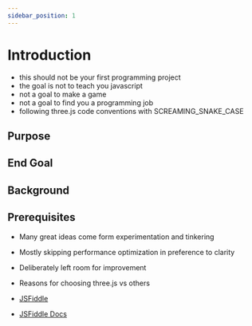 ```yaml
---
sidebar_position: 1
---
```


# Introduction

* this should not be your first programming project
* the goal is not to teach you javascript
* not a goal to make a game
* not a goal to find you a programming job
* following three.js code conventions with SCREAMING_SNAKE_CASE

## Purpose

## End Goal

## Background

## Prerequisites

* Many great ideas come form experimentation and tinkering
* Mostly skipping performance optimization in preference to clarity
* Deliberately left room for improvement

* Reasons for choosing three.js vs others
* [JSFiddle](https://jsfiddle.net)
* [JSFiddle Docs](https://docs.jsfiddle.net)
